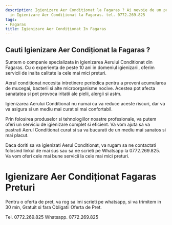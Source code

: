```yaml
---
description: Igienizare Aer Condiționat la Fagaras ? Ai nevoie de un profesionist
  in Igienizare Aer Condiționat la Fagaras. tel. 0772.269.825
tags:
- Fagaras
title: Igienizare Aer Condiționat In Fagaras
---
```



## Cauti Igienizare Aer Condiționat la Fagaras ?

Suntem o companie specializata in igienizarea Aerului Conditionat din Fagaras. Cu o experienta de peste 10 ani in domeniul igienizarii, oferim servicii de inalta calitate la cele mai mici preturi.

Aerul conditionat necesita intretinere periodica pentru a preveni acumularea de mucegai, bacterii si alte microorganisme nocive. Acestea pot afecta sanatatea si pot provoca iritatii ale pielii, alergii si astm.

Igienizarea Aerului Conditionat nu numai ca va reduce aceste riscuri, dar va va asigura si un mediu mai curat si mai confortabil.

Prin folosirea produselor si tehnologiilor noastre profesionale, va putem oferi un serviciu de igienizare complet si eficient. Va vom ajuta sa va pastrati Aerul Conditionat curat si sa va bucurati de un mediu mai sanatos si mai placut.

Daca doriti sa va igienizati Aerul Conditionat, va rugam sa ne contactati folosind linkul de mai sus sau sa ne scrieti pe Whatsapp la 0772.269.825. Va vom oferi cele mai bune servicii la cele mai mici preturi.

# Igienizare Aer Condiționat Fagaras Preturi
Pentru o oferta de pret, va rog sa imi scrieti pe whatsapp, si va trimitem in 30 min, Gratuit si fara Obligatii Oferta de Pret.

Tel. 0772.269.825
Whatsapp. 0772.269.825